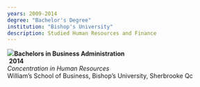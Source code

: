 ```yaml
---
years: 2009-2014
degree: "Bachelor's Degree"
institution: "Bishop's University"
description: Studied Human Resources and Finance
---
```



![](file:///C:/Users/estel/AppData/Local/Temp/msohtmlclip1/01/clip_image002.jpg)**Bachelors in Business Administration** &nbsp; &nbsp; &nbsp; &nbsp; &nbsp; &nbsp; &nbsp; &nbsp; &nbsp; &nbsp; &nbsp; &nbsp; &nbsp; &nbsp; &nbsp; &nbsp; &nbsp; &nbsp; &nbsp; &nbsp; &nbsp; &nbsp; &nbsp;&nbsp; &nbsp; &nbsp; &nbsp;**2014**
<br>*Concentration in Human Resources*
<br>William’s School of Business, Bishop’s University, Sherbrooke Qc